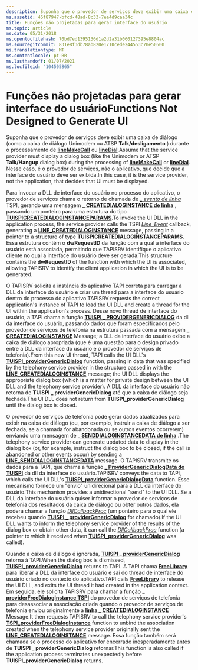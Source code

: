 ```yaml
---
description: Suponha que o provedor de serviços deve exibir uma caixa de diálogo (como a caixa de diálogo Unimodem ou ATSP Talk/desligamento) durante o processamento de lineMakeCall ou lineDial.
ms.assetid: 46f87947-bfcd-48ad-8c33-7ea4d9caa34c
title: Funções não projetadas para gerar interface do usuário
ms.topic: article
ms.date: 05/31/2018
ms.openlocfilehash: 70bd7ed1395136d1a2d2a31b060127395e8804ac
ms.sourcegitcommit: 831e8f3db78ab820e1710cede244553c70e50500
ms.translationtype: MT
ms.contentlocale: pt-BR
ms.lasthandoff: 01/07/2021
ms.locfileid: "104505865"
---
```

# <a name="functions-not-designed-to-generate-ui"></a><span data-ttu-id="2f35b-103">Funções não projetadas para gerar interface do usuário</span><span class="sxs-lookup"><span data-stu-id="2f35b-103">Functions Not Designed to Generate UI</span></span>

<span data-ttu-id="2f35b-104">Suponha que o provedor de serviços deve exibir uma caixa de diálogo (como a caixa de diálogo Unimodem ou ATSP **Talk/desligamento** ) durante o processamento de [**lineMakeCall**](/windows/win32/api/tapi/nf-tapi-linemakecall) ou [**lineDial**](/windows/win32/api/tapi/nf-tapi-linedial).</span><span class="sxs-lookup"><span data-stu-id="2f35b-104">Assume that the service provider must display a dialog box (like the Unimodem or ATSP **Talk/Hangup** dialog box) during the processing of [**lineMakeCall**](/windows/win32/api/tapi/nf-tapi-linemakecall) or [**lineDial**](/windows/win32/api/tapi/nf-tapi-linedial).</span></span> <span data-ttu-id="2f35b-105">Nesse caso, é o provedor de serviços, não o aplicativo, que decide que a interface do usuário deve ser exibida.</span><span class="sxs-lookup"><span data-stu-id="2f35b-105">In this case, it is the service provider, not the application, that decides that UI must be displayed.</span></span>

<span data-ttu-id="2f35b-106">Para invocar a DLL de interface do usuário no processo do aplicativo, o provedor de serviços chama o retorno de chamada de [*\_ evento de linha*](/windows/win32/api/tspi/nc-tspi-lineevent) TSPI, gerando uma mensagem [**\_ CREATEDIALOGINSTANCE de linha**](line-createdialoginstance.md) , passando um ponteiro para uma estrutura do tipo [**TUISPICREATEDIALOGINSTANCEPARAMS**](/windows/win32/api/tspi/ns-tspi-tuispicreatedialoginstanceparams).</span><span class="sxs-lookup"><span data-stu-id="2f35b-106">To invoke the UI DLL in the application process, the service provider calls the TSPI [*Line\_Event*](/windows/win32/api/tspi/nc-tspi-lineevent) callback, generating a [**LINE\_CREATEDIALOGINSTANCE**](line-createdialoginstance.md) message, passing in a pointer to a structure of type [**TUISPICREATEDIALOGINSTANCEPARAMS**](/windows/win32/api/tspi/ns-tspi-tuispicreatedialoginstanceparams).</span></span> <span data-ttu-id="2f35b-107">Essa estrutura contém o **dwRequestID** da função com a qual a interface do usuário está associada, permitindo que TAPISRV identifique o aplicativo cliente no qual a interface do usuário deve ser gerada.</span><span class="sxs-lookup"><span data-stu-id="2f35b-107">This structure contains the **dwRequestID** of the function with which the UI is associated, allowing TAPISRV to identify the client application in which the UI is to be generated.</span></span>

<span data-ttu-id="2f35b-108">O TAPISRV solicita a instância do aplicativo TAPI correta para carregar a DLL da interface do usuário e criar um thread para a interface do usuário dentro do processo do aplicativo.</span><span class="sxs-lookup"><span data-stu-id="2f35b-108">TAPISRV requests the correct application's instance of TAPI to load the UI DLL and create a thread for the UI within the application's process.</span></span> <span data-ttu-id="2f35b-109">Desse novo thread de interface do usuário, a TAPI chama a função [**TUISPI \_ PROVIDERGENERICDIALOG**](/windows/win32/api/tspi/nf-tspi-tuispi_providergenericdialog) da dll da interface do usuário, passando dados que foram especificados pelo provedor de serviços de telefonia na estrutura passada com a mensagem [**\_ CREATEDIALOGINSTANCE**](line-createdialoginstance.md) Message; a DLL da interface do usuário exibe a caixa de diálogo apropriada (que é uma questão para o design privado entre a DLL da interface do usuário e o provedor de serviços de telefonia).</span><span class="sxs-lookup"><span data-stu-id="2f35b-109">From this new UI thread, TAPI calls the UI DLL's [**TUISPI\_providerGenericDialog**](/windows/win32/api/tspi/nf-tspi-tuispi_providergenericdialog) function, passing in data that was specified by the telephony service provider in the structure passed in with the [**LINE\_CREATEDIALOGINSTANCE**](line-createdialoginstance.md) message; the UI DLL displays the appropriate dialog box (which is a matter for private design between the UI DLL and the telephony service provider).</span></span> <span data-ttu-id="2f35b-110">A DLL da interface do usuário não retorna de **TUISPI \_ providerGenericDialog** até que a caixa de diálogo seja fechada.</span><span class="sxs-lookup"><span data-stu-id="2f35b-110">The UI DLL does not return from **TUISPI\_providerGenericDialog** until the dialog box is closed.</span></span>

<span data-ttu-id="2f35b-111">O provedor de serviços de telefonia pode gerar dados atualizados para exibir na caixa de diálogo (ou, por exemplo, instruir a caixa de diálogo a ser fechada, se a chamada for abandonada ou se outros eventos ocorrerem) enviando uma mensagem de [**\_ SENDDIALOGINSTANCEDATA de linha**](line-senddialoginstancedata.md) .</span><span class="sxs-lookup"><span data-stu-id="2f35b-111">The telephony service provider can generate updated data to display in the dialog box (or, for example, instruct the dialog box to be closed, if the call is abandoned or other events occur) by sending a [**LINE\_SENDDIALOGINSTANCEDATA**](line-senddialoginstancedata.md) message.</span></span> <span data-ttu-id="2f35b-112">O TAPISRV transmite os dados para a TAPI, que chama a função [**\_ ProviderGenericDialogData do TUISPI**](/windows/win32/api/tspi/nf-tspi-tuispi_providergenericdialogdata) da dll da interface do usuário.</span><span class="sxs-lookup"><span data-stu-id="2f35b-112">TAPISRV conveys the data to TAPI, which calls the UI DLL's [**TUISPI\_providerGenericDialogData**](/windows/win32/api/tspi/nf-tspi-tuispi_providergenericdialogdata) function.</span></span> <span data-ttu-id="2f35b-113">Esse mecanismo fornece um "envio" unidirecional para a DLL da interface do usuário.</span><span class="sxs-lookup"><span data-stu-id="2f35b-113">This mechanism provides a unidirectional "send" to the UI DLL.</span></span> <span data-ttu-id="2f35b-114">Se a DLL da interface do usuário quiser informar o provedor de serviços de telefonia dos resultados da caixa de diálogo ou obter outros dados, ela poderá chamar a função [*DllCallbackProc*](/windows/win32/api/tspi/nc-tspi-tuispidllcallback) (um ponteiro para o qual ele recebeu quando [**TUISPI \_ providerGenericDialog**](/windows/win32/api/tspi/nf-tspi-tuispi_providergenericdialog) for chamado).</span><span class="sxs-lookup"><span data-stu-id="2f35b-114">If the UI DLL wants to inform the telephony service provider of the results of the dialog box or obtain other data, it can call the [*DllCallbackProc*](/windows/win32/api/tspi/nc-tspi-tuispidllcallback) function (a pointer to which it received when [**TUISPI\_providerGenericDialog**](/windows/win32/api/tspi/nf-tspi-tuispi_providergenericdialog) was called).</span></span>

<span data-ttu-id="2f35b-115">Quando a caixa de diálogo é ignorada, [**TUISPI \_ providerGenericDialog**](/windows/win32/api/tspi/nf-tspi-tuispi_providergenericdialog) retorna à TAPI.</span><span class="sxs-lookup"><span data-stu-id="2f35b-115">When the dialog box is dismissed, [**TUISPI\_providerGenericDialog**](/windows/win32/api/tspi/nf-tspi-tuispi_providergenericdialog) returns to TAPI.</span></span> <span data-ttu-id="2f35b-116">A TAPI chama [**FreeLibrary**](/windows/desktop/api/libloaderapi/nf-libloaderapi-freelibrary) para liberar a DLL da interface do usuário e sai do thread de interface do usuário criado no contexto do aplicativo.</span><span class="sxs-lookup"><span data-stu-id="2f35b-116">TAPI calls [**FreeLibrary**](/windows/desktop/api/libloaderapi/nf-libloaderapi-freelibrary) to release the UI DLL, and exits the UI thread it had created in the application context.</span></span> <span data-ttu-id="2f35b-117">Em seguida, ele solicita TAPISRV para chamar a função [**\_ providerFreeDialogInstance TSPI**](/windows/win32/api/tspi/nf-tspi-tspi_providerfreedialoginstance) do provedor de serviços de telefonia para desassociar a associação criada quando o provedor de serviços de telefonia enviou originalmente a [**linha \_ CREATEDIALOGINSTANCE**](line-createdialoginstance.md) Message.</span><span class="sxs-lookup"><span data-stu-id="2f35b-117">It then requests TAPISRV to call the telephony service provider's [**TSPI\_providerFreeDialogInstance**](/windows/win32/api/tspi/nf-tspi-tspi_providerfreedialoginstance) function to unbind the association created when the telephony service provider originally sent the [**LINE\_CREATEDIALOGINSTANCE**](line-createdialoginstance.md) message.</span></span> <span data-ttu-id="2f35b-118">Essa função também será chamada se o processo do aplicativo for encerrado inesperadamente antes de **TUISPI \_ providerGenericDialog** retornar.</span><span class="sxs-lookup"><span data-stu-id="2f35b-118">This function is also called if the application process terminates unexpectedly before **TUISPI\_providerGenericDialog** returns.</span></span>

 

 
